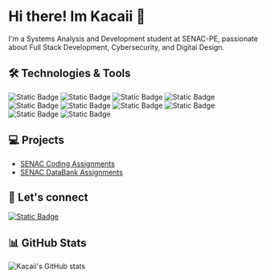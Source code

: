 # Hi there! Im Kacaii 👋

I'm a Systems Analysis and Development student at SENAC-PE, passionate about
Full Stack Development, Cybersecurity, and Digital Design.

## 🛠️ Technologies & Tools

![Static Badge](https://img.shields.io/badge/Typescript-blue?logo=typescript&logoColor=white)
![Static Badge](https://img.shields.io/badge/Deno-black?logo=deno&logoColor=white)
![Static Badge](https://img.shields.io/badge/Mermaid-db2777?logo=mermaid&logoColor=white)
![Static Badge](https://img.shields.io/badge/sqlite-044a64?logo=sqlite&logoColor=white)
![Static Badge](https://img.shields.io/badge/fishshell-black?logo=fishshell&logoColor=white)
![Static Badge](https://img.shields.io/badge/neovim-%2300b952?logo=neovim&logoColor=white)
![Static Badge](https://img.shields.io/badge/Linux-e94e09?logo=linux&logoColor=white)
![Static Badge](https://img.shields.io/badge/ChatGPT-black?logo=openai&logoColor=white)
![Static Badge](https://img.shields.io/badge/Excalidraw-6964d9?logo=excalidraw&logoColor=white)
![Static Badge](https://img.shields.io/badge/httpie-%2373DC8C?logo=httpie&logoColor=white)

## 💻 Projects

- [SENAC Coding Assignments](https://github.com/Kacaii/Senac-Coding)
- [SENAC DataBank Assignments](https://github.com/Kacaii/Senac-Databank)

## 💬 Let's connect

[![Static Badge](https://img.shields.io/badge/linkedin-0a66c2?logo=linkedin&logoColor=white)](https://www.linkedin.com/in/pedro-ayres-307353189/)

## 📊 GitHub Stats

![ Kacaii's GitHub stats](https://github-readme-stats.vercel.app/api?username=kacaii&show_icons=true&theme=catppuccin_mocha)
